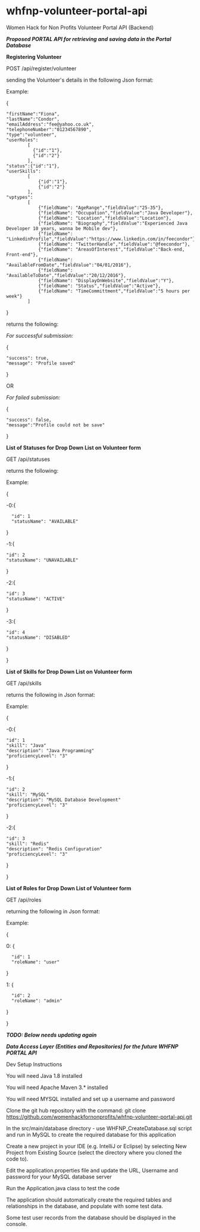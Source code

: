 # whfnp-volunteer-portal-api
Women Hack for Non Profits Volunteer Portal API (Backend)

***Proposed PORTAL API for retrieving and saving data in the Portal Database***

**Registering Volunteer**

POST /api/register/volunteer

sending the Volunteer's details in the following Json format:

Example:

{

    "firstName":"Fiona",
    "lastName":"Condor",
    "emailAddress":"fee@yahoo.co.uk",
    "telephoneNumber":"01234567890",
    "type":"volunteer",
    "userRoles":
  			[
              {"id":"1"},
              {"id":"2"}
            ],	
  	"status":{"id":"1"},  
  	"userSkills":
  			[
    			{"id":"1"},
    			{"id":"2"}    
    		],
  	"vptypes":
  			[
    			{"fieldName": "AgeRange","fieldValue":"25-35"},
    			{"fieldName": "Occupation","fieldValue":"Java Developer"},    			
  				{"fieldName": "Location","fieldValue":"Location"},
    			{"fieldName": "Biography","fieldValue":"Experienced Java Developer 10 years, wanna be Mobile dev"},
	   			{"fieldName": "LinkedinProfile","fieldValue":"https://www.linkedin.com/in/feecondor"},
	   			{"fieldName": "TwitterHandle","fieldValue":"@feecondor"},
    			{"fieldName": "AreasOfInterest","fieldValue":"Back-end, Front-end"},
    			{"fieldName": "AvailableFromDate","fieldValue":"04/01/2016"},
    			{"fieldName": "AvailableToDate","fieldValue":"20/12/2016"},
    			{"fieldName": "DisplayOnWebsite","fieldValue":"Y"},
    			{"fieldName": "Status","fieldValue":"Active"},
    			{"fieldName": "TimeCommittment","fieldValue":"5 hours per week"}
  			]
}

returns the following:

*For successful submission:*

{

    "success": true,
    "message": "Profile saved"
}

OR

*For failed submission:*

{

    "success": false,
    "message":"Profile could not be save"
}



**List of Statuses for Drop Down List on Volunteer form**

GET /api/statuses

returns the following:

Example:

{

  -0:{
      
      "id": 1
      "statusName": "AVAILABLE"
  }
  
  -1:{
  
    "id": 2
    "statusName": "UNAVAILABLE"
  }
  
  -2:{
  
    "id": 3
    "statusName": "ACTIVE"
  }
  
  -3:{
  
    "id": 4
    "statusName": "DISABLED"
  }
  
}

**List of Skills for Drop Down List on Volunteer form**

GET /api/skills

returns the following in Json format:

Example:

{

  -0:{

    "id": 1
    "skill": "Java"
    "description": "Java Programming"
    "proficiencyLevel": "3"
  }

  -1:{

    "id": 2
    "skill": "MySQL"
    "description": "MySQL Database Development"
    "proficiencyLevel": "3"
  }

  -2:{

    "id": 3
    "skill": "Redis"
    "description": "Redis Configuration"
    "proficiencyLevel": "3"
  }

}

**List of Roles for Drop Down List of Volunteer form**

GET /api/roles

returning the following in Json format:

Example:

{

  0:  {
  
      "id": 1
      "roleName": "user"
  }

  1:  {
  
      "id": 2
      "roleName": "admin"
  }
  
}



***TODO: Below needs updating again***

*****Data Access Layer (Entities and Repositories) for the future WHFNP PORTAL API*****

Dev Setup Instructions

You will need Java 1.8 installed

You will need Apache Maven 3.*  installed 

You will need MYSQL installed and set up a username and password

Clone the git hub repository with the command: git clone https://github.com/womenhackfornonprofits/whfnp-volunteer-portal-api.git

In the src/main/database directory - use WHFNP_CreateDatabase.sql script and run in MySQL to create the required database for this application

Create a new project in your IDE (e.g. IntelliJ or Eclipse) by selecting New Project from Existing Source (select the directory where you cloned the code to).

Edit the application.properties file and update the URL, Username and password for your MySQL database server

Run the Application.java class to test the code

The application should automatically create the required tables and relationships in the database, and populate with some test data. 

Some test user records from the database should be displayed in the console.





